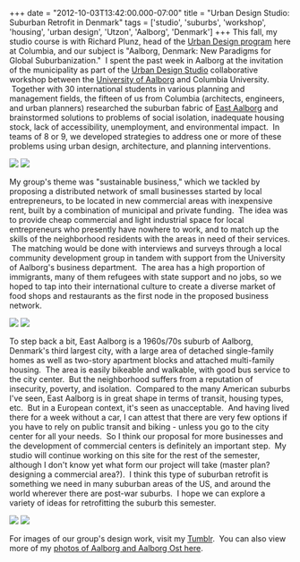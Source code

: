+++
date = "2012-10-03T13:42:00.000-07:00"
title = "Urban Design Studio: Suburban Retrofit in Denmark"
tags = ['studio', 'suburbs', 'workshop', 'housing', 'urban design', 'Utzon', 'Aalborg', 'Denmark']
+++
This fall, my studio course is with Richard Plunz, head of the [Urban Design program](http://www.arch.columbia.edu/programs/urban-design) here at Columbia, and our subject is "Aalborg, Denmark: New Paradigms for Global Suburbanization."  I spent the past week in Aalborg at the invitation of the municipality as part of the [Urban Design Studio](http://urbandesignstudio.plan.aau.dk/index.php?title=Main_Page) collaborative workshop between the [University of Aalborg](http://www.en.aau.dk/) and Columbia University.  Together with 30 international students in various planning and management fields, the fifteen of us from Columbia (architects, engineers, and urban planners) researched the suburban fabric of [East Aalborg](https://maps.google.com/maps?f=q&source=s_q&hl=en&geocode=&q=Aalborg+%C3%98st,+Denmark&aq=0&oq=Aalborg+Ost,+Denmark&sll=57.019991,9.975758&sspn=0.074661,0.154324&vpsrc=0&ie=UTF8&hq=&hnear=Aalborg+%C3%98st,+Denmark&t=m&z=12&iwloc=A) and brainstormed solutions to problems of social isolation, inadequate housing stock, lack of accessibility, unemployment, and environmental impact.  In teams of 8 or 9, we developed strategies to address one or more of these problems using urban design, architecture, and planning interventions. 

<img src="http://2.bp.blogspot.com/-4kCI-sOdh9E/UGxPXOi6cwI/AAAAAAAABZI/wx5kyNBNDhc/s1600/IMG_7580.jpg"/>

<img src="http://2.bp.blogspot.com/-saiHu1lLhpY/UGxPhcDF9lI/AAAAAAAABbU/BQdCVkLO1y4/s1600/IMG_7789.jpg"/>

My group's theme was "sustainable business," which we tackled by proposing a distributed network of small businesses started by local entrepreneurs, to be located in new commercial areas with inexpensive rent, built by a combination of municipal and private funding.  The idea was to provide cheap commercial and light industrial space for local entrepreneurs who presently have nowhere to work, and to match up the skills of the neighborhood residents with the areas in need of their services.  The matching would be done with interviews and surveys through a local community development group in tandem with support from the University of Aalborg's business department.  The area has a high proportion of immigrants, many of them refugees with state support and no jobs, so we hoped to tap into their international culture to create a diverse market of food shops and restaurants as the first node in the proposed business network.

<img src="http://3.bp.blogspot.com/-T6qLZlmmKmI/UGxPdBvEvAI/AAAAAAAABaY/DrBaJ1iKI4Y/s1600/IMG_7718.jpg"/>

<img src="http://4.bp.blogspot.com/-1vu4H9K-qxI/UGxPeHplzbI/AAAAAAAABak/iU6daeR8Q78/s1600/IMG_7729.jpg"/>

To step back a bit, East Aalborg is a 1960s/70s suburb of Aalborg, Denmark's third largest city, with a large area of detached single-family homes as well as two-story apartment blocks and attached multi-family housing.  The area is easily bikeable and walkable, with good bus service to the city center.  But the neighborhood suffers from a reputation of insecurity, poverty, and isolation.  Compared to the many American suburbs I've seen, East Aalborg is in great shape in terms of transit, housing types, etc.  But in a European context, it's seen as unacceptable.  And having lived there for a week without a car, I can attest that there are very few options if you have to rely on public transit and biking - unless you go to the city center for all your needs.  So I think our proposal for more businesses and the development of commercial centers is definitely an important step.  My studio will continue working on this site for the rest of the semester, although I don't know yet what form our project will take (master plan? designing a commercial area?).  I think this type of suburban retrofit is something we need in many suburban areas of the US, and around the world wherever there are post-war suburbs.  I hope we can explore a variety of ideas for retrofitting the suburb this semester.

<img src="http://3.bp.blogspot.com/-WFvsBTdbOt0/UGxPcqrpYbI/AAAAAAAABaQ/uY6ET3iwVic/s1600/DSC08817.JPG"/>

<img src="http://1.bp.blogspot.com/-2F0fUf2DOz8/UGxPcCL7jLI/AAAAAAAABaI/NRI65xAr3nY/s1600/IMG_7706.jpg"/>

For images of our group's design work, visit my [Tumblr](http://notbuiltinaday.tumblr.com/).  You can also view more of my [photos of Aalborg and Aalborg Ost here](https://plus.google.com/photos/100923770373915082594/albums/5795093995054951345?authkey=CIruqdGqvvGjnwE).
